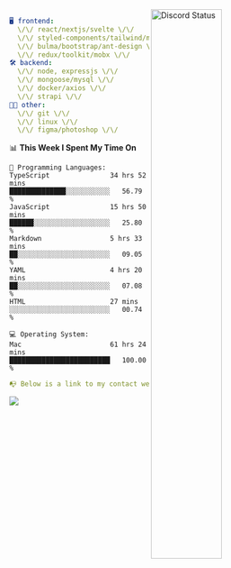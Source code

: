 
<a href="https://discord.com/users/279302975371870218" target="_blank">
    <img width="50%" align="right" alt="Discord Status" src="https://lanyard.cnrad.dev/api/279302975371870218?bg=161B22&borderRadius=5px%205px%200%200&hideTimestamp=true&idleMessage=Just%20chillin%27%20at%20the%20moment&animated=true">
</a>

```yaml
🖥️ frontend: 
  \/\/ react/nextjs/svelte \/\/
  \/\/ styled-components/tailwind/mui/
  \/\/ bulma/bootstrap/ant-design \/\/
  \/\/ redux/toolkit/mobx \/\/
🛠 backend: 
  \/\/ node, expressjs \/\/
  \/\/ mongoose/mysql \/\/
  \/\/ docker/axios \/\/
  \/\/ strapi \/\/
👨‍💻 other: 
  \/\/ git \/\/ 
  \/\/ linux \/\/
  \/\/ figma/photoshop \/\/
```
<!--START_SECTION:waka-->
📊 **This Week I Spent My Time On** 

```text
💬 Programming Languages: 
TypeScript               34 hrs 52 mins      ██████████████░░░░░░░░░░░   56.79 % 
JavaScript               15 hrs 50 mins      ██████░░░░░░░░░░░░░░░░░░░   25.80 % 
Markdown                 5 hrs 33 mins       ██░░░░░░░░░░░░░░░░░░░░░░░   09.05 % 
YAML                     4 hrs 20 mins       ██░░░░░░░░░░░░░░░░░░░░░░░   07.08 % 
HTML                     27 mins             ░░░░░░░░░░░░░░░░░░░░░░░░░   00.74 % 

💻 Operating System: 
Mac                      61 hrs 24 mins      █████████████████████████   100.00 % 
```


<!--END_SECTION:waka-->
```yaml
📭 Below is a link to my contact website 
```
<a href="https://mxns.xyz" target="_black"> <img src="https://img.shields.io/badge/website-161B22?style=for-the-badge&logo=About.me&logoColor=white"></img> <a/>
